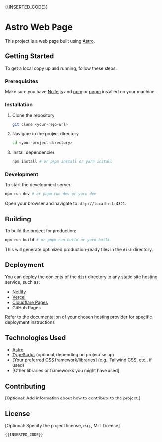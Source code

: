 
{{INSERTED_CODE}}
# Astro Web Page

This project is a web page built using [Astro](https://astro.build).

## Getting Started

To get a local copy up and running, follow these steps.

### Prerequisites

Make sure you have [Node.js](https://nodejs.org/) and [npm](https://www.npmjs.com/) or [pnpm](https://pnpm.io/) installed on your machine.

### Installation

1. Clone the repository
   ```sh
   git clone <your-repo-url>
   ```
2. Navigate to the project directory
   ```sh
   cd <your-project-directory>
   ```
3. Install dependencies
   ```sh
   npm install # or pnpm install or yarn install
   ```

### Development

To start the development server:

```sh
npm run dev # or pnpm run dev or yarn dev
```

Open your browser and navigate to `http://localhost:4321`.

## Building

To build the project for production:

```sh
npm run build # or pnpm run build or yarn build
```

This will generate optimized production-ready files in the `dist` directory.

## Deployment

You can deploy the contents of the `dist` directory to any static site hosting service, such as:

- [Netlify](https://www.netlify.com/)
- [Vercel](https://vercel.com/)
- [Cloudflare Pages](https://pages.cloudflare.com/)
- GitHub Pages

Refer to the documentation of your chosen hosting provider for specific deployment instructions.

## Technologies Used

- [Astro](https://astro.build)
- [TypeScript](https://www.typescriptlang.org/) (optional, depending on project setup)
- [Your preferred CSS framework/libraries] (e.g., Tailwind CSS, etc., if used)
- [Other libraries or frameworks you might have used]

## Contributing

[Optional: Add information about how to contribute to the project.]

## License

[Optional: Specify the project license, e.g., MIT License]
```
{{INSERTED_CODE}}
